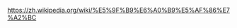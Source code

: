 https://zh.wikipedia.org/wiki/%E5%9F%B9%E6%A0%B9%E5%AF%86%E7%A2%BC
<!--stackedit_data:
eyJoaXN0b3J5IjpbMzUzMDc1MDE2XX0=
-->